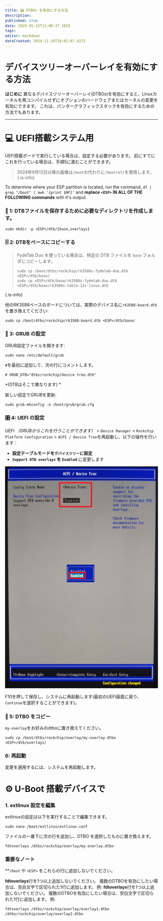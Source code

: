 ```yaml
---
title: 📟 DTBOs を有効にする方法
description:
published: true
date: 2025-05-15T13:00:37.165Z
tags:
editor: markdown
dateCreated: 2024-11-10T18:02:07.427Z
---
```


# デバイスツリーオーバーレイを有効にする方法

**はじめに**
異なるデバイスツリーオーバーレイ(DTBOs)を有効にすると、Linuxカーネルを再コンパイルせずにオプションのハードウェアまたはカーネルの変更を有効にできます。
これは、パンターグラフィックスタックを有効にするための方法でもあります。

---

# 💻 UEFI搭載システム用

UEFI搭載ボードで実行している場合は、設定する必要があります。
前にすでにこれを行っている場合は、手順5に進むことができます。

> 2024年9月12日以降の画像は`/boot`の代わりに`/boot/efi`を使用します。
> {.is-info}

To determine where your ESP partition is located, run the command,
`df | grep "/boot" | awk '{print $NF}'` and **replace **`<ESP>`** IN ALL OF THE FOLLOWING commands** with it's output.

### 📁 1: DTBファイルを保存するために必要なディレクトリを作成します。

```
sudo mkdir -p <ESP>/dtb/{base,overlays}
```

### 🗄️ 2: DTBをベースにコピーする

> FydeTab Duo を使っている場合は、特定の DTB ファイルを `base` フォルダにコピーします。
>
> ```
> sudo cp /boot/dtbs/rockchip/rk3588s-fydetab-duo.dtb <ESP>/dtb/base/
> sudo cp <ESP>/dtb/base/rk3588s-fydetab-duo.dtb <ESP>/dtb/base/rk3588s-table-12c-linux.dtb
> ```

{.is-info}

他のRK3588ベースのボードについては、実際のデバイス名に`rk3588-board.dtb`を置き換えてください:

```
sudo cp /boot/dtbs/rockchip/rk3588-board.dtb <ESP>/dtb/base/
```

### 🫘 3: GRUB の設定

GRUB設定ファイルを開きます:

```
sudo nano /etc/default/grub
```

`#`を最初に追加して、次の行にコメントします。

```
# GRUB_DTB="dtbs/rockchip/device tree.dtb"
```

\*(DTBはそこで異なります) \*

新しい設定でGRUBを更新:

```
sudo grub-mkconfig -o /boot/grub/grub.cfg
```

### 🎛️ 4: UEFI の設定

UEFI _（GRUBからこれを行うことができます）_ > `Device Manager` > `Rockchip Platform Configuration` > `ACPI / Device Tree`を再起動し、以下の操作を行います：

- **設定テーブルモードを`デバイスツリー`に設定**
- **`Support DTB overlays` を `Enabled`** に変更します

![](/panthor/enable_tree_dtb_in_uefi.jpg)

F10を押して保存し、システムに再起動します(最初のUEFI画面に戻り、`Continue`を選択することができます)。

### 🔄 5: DTBO をコピー

`my-overlay`をお好みのdtboに置き換えてください。

```
sudo cp /boot/dtbs/rockchip/overlay/my-overlay.dtbo <ESP>/dtb/overlays/
```

### <unk> 6: 再起動

変更を適用するには、システムを再起動します。

# ⚙️ U-Boot 搭載デバイスで

### 1. extlinux 設定を編集

extlinuxの設定は以下を実行することで編集できます。

```
sudo nano /boot/extlinux/extlinux.conf
```

ファイルの一番下に次の行を追加し、DTBO を選択したものに置き換えます。

```
fdtoverlays /dtbs/rockchip/overlay/my-overlay.dtbo
```

### 重要なノート

\*\*`/boot` や `<ESP>` をこれらの行に追加しないでください。

**fdtoverlays**行を1つ以上追加しないでください。
複数のDTBOを有効にしたい場合は、空白文字で区切られた1行に追加します。
例:
**fdtoverlays**行を1つ以上追加しないでください。
複数のDTBOを有効にしたい場合は、空白文字で区切られた1行に追加します。
例:

```
fdtoverlays /dtbs/rockchip/overlay/overlay1.dtbo /dtbs/rockchip/overlay/overlay2.dtbo
```